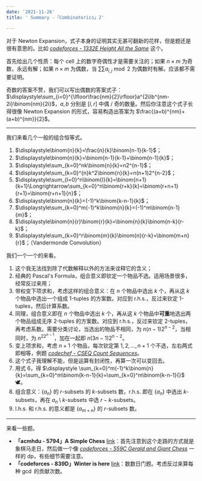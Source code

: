 ```yaml
---
date: '2021-11-26'
title: ' Summary -「Combinatorics」2'

---
```


对于 Newton Expansion，式子本身的证明其实无甚可翻新的花样，但是题还是很有意思的。比如 [*codeforces - 1332E Height All the Same*](http://codeforces.com/problemset/problem/1332/E) 这个。

首先给出几个性质：每个 cell 上的数字奇偶性才是需要关注的；如果 $n\times m$ 为奇数，永远有解；如果 $n\times m$ 为偶数，当 $\sum\sum a_{i,j}\bmod2$ 为偶数时有解。应该都不需要证明。

奇数的答案不赘，我们可以写出偶数的答案式子：$\displaystyle\sum_{i=0}^{\lfloor\frac{nm}{2}\rfloor}a^{2i}b^{nm-2i}\binom{nm}{2i}$，$a,b$ 分别是 $[l,r]$ 中偶 / 奇的数量。然后你注意这个式子长得很像 Newton Expansion 的形式，容易构造出答案为 $\frac{(a+b)^{nm}+(a+b)^{nm}}{2}$。

---

我们来看几个一般的组合恒等式。

1. $\displaystyle\binom{n}{k}=\frac{n}{k}\binom{n-1}{k-1}$；
2. $\displaystyle\binom{n}{k}=\binom{n-1}{k-1}+\binom{n-1}{k}$；
3. $\displaystyle\sum_{k=0}^nk\binom{n}{k}=n2^{n-1}$；
4. $\displaystyle\sum_{k=0}^{n}k^2\binom{n}{k}=n(n+1)2^{n-2}$；
5. $\displaystyle\sum_{l=0}^n\binom{l}{k}=\binom{n+1}{k+1}\Longrightarrow\sum_{k=0}^n\binom{r+k}{k}=\binom{r+n+1}{r+1}=\binom{r+n+1}{n}$；
6. $\displaystyle\binom{n}{k}=(-1)^k\binom{k-n-1}{k}$；
7. $\displaystyle\sum_{k=0}^m(-1)^k\binom{n}{k}=(-1)^m\binom{n-1}{m}$；
8. $\displaystyle\binom{n}{r}\binom{r}{k}=\binom{n}{k}\binom{n-k}{r-k}$；
9. $\displaystyle\sum_{k=0}^r\binom{m}{k}\binom{n}{r-k}=\binom{m+n}{r}$；（Vandermonde Convolution）

我们一个一个的来看。

1. 这个我无法找到除了代数解释以外的方法来诠释它的含义；
2. 经典的 Pascal's Formula，组合意义即钦定一个物品不选。适用场景很多，经常反过来用；
3. 带权变下项求和，考虑这样的组合意义：在 $n$ 个物品中选出 $k$ 个，再从这 $k$ 个物品中选出一个组成 1-tuples 的方案数。对应到 r.h.s.，反过来钦定 1-tuples，然后计算系数。
4. 同理，组合意义即在 $n$ 个物品中选出 $k$ 个，再从这 $k$ 个物品中**可重**地选出两个物品组成无序 2-tuples 的方案数。对应到 r.h.s.，反过来钦定 2-tuples，再考虑系数。需要分类讨论，当选出的物品不相同，为 $n(n-1)2^{n-2}$，当相同时，为 $n^22^{n-1}$，加在一起即 $n(3n-1)2^{n-2}$。
5. 变上项求和，考虑 $n+1$ 个物品，每次钦定第 $1,2,\dots,n+1$ 个不选，左右两式即相等，例题 [*codechef - CSEQ Count Sequences*](https://www.codechef.com/problems/CSEQ)。
6. 这个式子我理解不能，但是运算有封闭性，再算一次可以变回去。
7. 用式 6，得 $\displaystyle \sum_{k=0}^m(-1)^k\binom{n}{k}=\sum_{k=0}^m\binom{k-n-1}{k}=\sum_{k=0}^m\binom{k-n-1}{}$ 🕊。
8. 组合意义：$\{a_{n}\}$ 的 $r$-subsets 的 $k$-subsets 数，r.h.s. 即在 $\{a_n\}$ 中选出 $k$-subsets，再在 ${a_n}\setminus k\text{-subsets}$ 中选 $r-k$-subsets。
9. l.h.s. 和 r.h.s. 的意义都是 $\{a_{m+n}\}$ 的 $r$-subsets 数。

---

来看一些题。

- **「acmhdu - 5794」A Simple Chess** [link](http://acm.hdu.edu.cn/showproblem.php?pid=5794)：首先注意到这个走路的方式就是象棋马走日，然后做一个像 [*codeforces - 559C Gerald and Giant Chess*](http://codeforces.com/problemset/problem/559/C) 一样的 dp，有些细节需要注意。
- **「codeforces - 839D」Winter is here** [link](http://codeforces.com/problemset/problem/839/D)：数数日门题。考虑反过来算每种 $\gcd$ 的贡献次数。